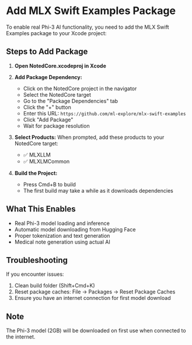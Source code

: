 # Add MLX Swift Examples Package

To enable real Phi-3 AI functionality, you need to add the MLX Swift Examples package to your Xcode project:

## Steps to Add Package

1. **Open NotedCore.xcodeproj in Xcode**

2. **Add Package Dependency:**
   - Click on the NotedCore project in the navigator
   - Select the NotedCore target
   - Go to the "Package Dependencies" tab
   - Click the "+" button
   - Enter this URL: `https://github.com/ml-explore/mlx-swift-examples`
   - Click "Add Package"
   - Wait for package resolution

3. **Select Products:**
   When prompted, add these products to your NotedCore target:
   - ✅ MLXLLM
   - ✅ MLXLMCommon
   
4. **Build the Project:**
   - Press Cmd+B to build
   - The first build may take a while as it downloads dependencies

## What This Enables

- Real Phi-3 model loading and inference
- Automatic model downloading from Hugging Face
- Proper tokenization and text generation
- Medical note generation using actual AI

## Troubleshooting

If you encounter issues:
1. Clean build folder (Shift+Cmd+K)
2. Reset package caches: File → Packages → Reset Package Caches
3. Ensure you have an internet connection for first model download

## Note
The Phi-3 model (2GB) will be downloaded on first use when connected to the internet.